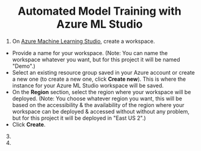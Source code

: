 <div align="center">
  <h1>Automated Model Training with Azure ML Studio</h1>
</div>


1. On [Azure Machine Learning Studio](https://ml.azure.com/), create a workspace.
- Provide a name for your workspace. (Note: You can name the workspace whatever you want, but for this project it will be named "Demo".)
- Select an existing resource group saved in your Azure account or create a new one (to create a new one, click **Create new**). This is where the instance for your Azure ML Studio workspace will be saved.
- On the **Region** section, select the region where your workspace will be deployed. (Note: You choose whatever region you want, this will be based on the accessibility & the availability of the region where your workspace can be deployed & accessed without without any problem, but for this project it will be deployed in "East US 2".)
- Click **Create**.




3. 


4. 







